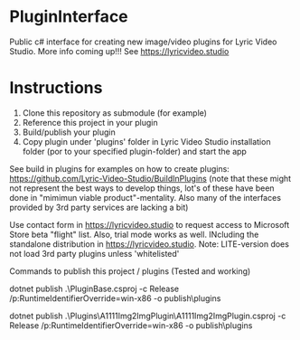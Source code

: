 # PluginInterface
Public c# interface for creating new image/video plugins for Lyric Video Studio. More info coming up!!! See https://lyricvideo.studio

# Instructions
1. Clone this repository as submodule (for example)
2. Reference this project in your plugin
3. Build/publish your plugin
4. Copy plugin under 'plugins' folder in Lyric Video Studio installation folder (por to your specified plugin-folder) and start the app

See build in plugins for examples on how to create plugins: 
https://github.com/Lyric-Video-Studio/BuildInPlugins
(note that these might not represent the best ways to develop things, lot's of these have been done in "mimimun viable product"-mentality. Also many of the interfaces provided by 3rd party services are lacking a bit)

Use contact form in https://lyricvideo.studio to request access to Microsoft Store beta "flight" list. Also, trial mode works as well. INcluding the standalone distribution in https://lyricvideo.studio. Note: LITE-version does not load 3rd party plugins unless 'whitelisted'

Commands to publish this project / plugins (Tested and working)

dotnet publish .\PluginBase.csproj -c Release /p:RuntimeIdentifierOverride=win-x86 -o publish\plugins

dotnet publish .\Plugins\A1111Img2ImgPlugin\A1111Img2ImgPlugin.csproj -c Release /p:RuntimeIdentifierOverride=win-x86 -o publish\plugins
